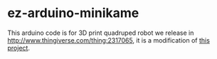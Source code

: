 # ez-arduino-minikame
This arduino code is for 3D print quadruped robot we release in http://www.thingiverse.com/thing:2317065, it is a modification of [this project](https://github.com/JavierIH/miniKame). 
